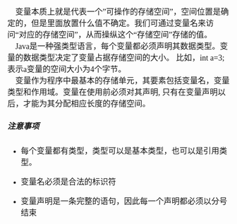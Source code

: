 <font size = 4 face = "黑体">

&emsp;变量本质上就是代表一个”可操作的存储空间”，空间位置是确定的，但是里面放置什么值不确定。我们可通过变量名来访问“对应的存储空间”，从而操纵这个“存储空间”存储的值。</br>
&emsp;Java是一种强类型语言，每个变量都必须声明其数据类型。变量的数据类型决定了变量占据存储空间的大小。 比如，int a=3; 表示a变量的空间大小为4个字节。</br>
&emsp;变量作为程序中最基本的存储单元，其要素包括变量名，变量类型和作用域。变量在使用前必须对其声明, 只有在变量声明以后，才能为其分配相应长度的存储空间。

##### 注意事项

- 每个变量都有类型，类型可以是基本类型，也可以是引用类型。

- 变量名必须是合法的标识符

- 变量声明是一条完整的语句，因此每一个声明都必须以分号结束

</font>